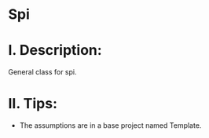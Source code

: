 # Spi

# I. Description:
General class for spi.

# II. Tips:
- The assumptions are in a base project named Template.